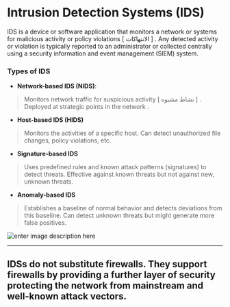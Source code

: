 # Intrusion Detection Systems (IDS)
IDS is a device or software application that monitors a network or systems for malicious activity or policy violations [ الانتهاكات ] . Any detected activity or violation is typically reported to an administrator or collected centrally using a security information and event management (SIEM) system.
### **Types of IDS**

[](https://github.com/3laaMersa/Cyber-Security-Fundamental/blob/main/3_Security%20devices%20and%20Tools/IPS%20%26%20IDS.md#types-of-ids)

-   **Network-based IDS (NIDS)**:

> Monitors network traffic for suspicious activity [ نشاط مشبوه ] .
> Deployed at strategic points in the network .

-   **Host-based IDS (HIDS)**

> Monitors the activities of a specific host.
> Can detect unauthorized file changes, policy violations, etc.

-   **Signature-based IDS**

> Uses predefined rules and known attack patterns (signatures) to detect threats.
> Effective against known threats but not against new, unknown threats.

-   **Anomaly-based IDS**

> Establishes a baseline of normal behavior and detects deviations from this baseline.
> Can detect unknown threats but might generate more false positives.
> 
![enter image description here](https://cdn.prod.website-files.com/5ff66329429d880392f6cba2/623d912f786507381fb32bca_IPS%20at%20work.jpg)
___
**IDSs do not substitute firewalls.** They support firewalls by providing a further layer of security protecting the network from mainstream and well-known attack vectors.
---
